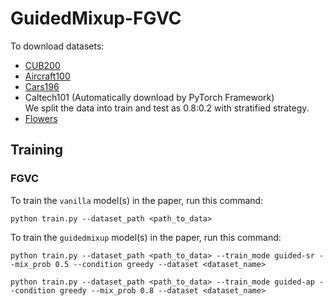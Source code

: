 # GuidedMixup-FGVC

To download datasets:
- [CUB200](https://www.vision.caltech.edu/datasets/cub_200_2011/)
- [Aircraft100](https://www.robots.ox.ac.uk/~vgg/data/fgvc-aircraft/)
- [Cars196](http://ai.stanford.edu/~jkrause/cars/car_dataset.html)
- Caltech101 (Automatically download by PyTorch Framework) </br>
We split the data into train and test as 0.8:0.2 with stratified strategy.
- [Flowers](https://www.robots.ox.ac.uk/~vgg/data/flowers/102/)

## Training
### FGVC
To train the `vanilla` model(s) in the paper, run this command:

```train
python train.py --dataset_path <path_to_data>
```

To train the `guidedmixup` model(s) in the paper, run this command:

```train
python train.py --dataset_path <path_to_data> --train_mode guided-sr --mix_prob 0.5 --condition greedy --dataset <dataset_name>
```

```train
python train.py --dataset_path <path_to_data> --train_mode guided-ap --condition greedy --mix_prob 0.8 --dataset <dataset_name>
```
